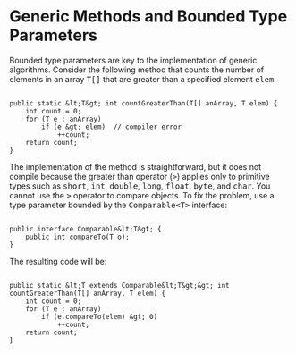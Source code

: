 
# Generic Methods and Bounded Type Parameters


Bounded type parameters are key to the implementation of generic algorithms. Consider the following method that counts the number of elements in an array <tt>T[]</tt> that are greater than a specified element <tt>elem</tt>.

```

public static &lt;T&gt; int countGreaterThan(T[] anArray, T elem) {
    int count = 0;
    for (T e : anArray)
        if (e &gt; elem)  // compiler error
            ++count;
    return count;
}

```


The implementation of the method is straightforward, but it does not compile because the greater than operator (<tt>&gt;</tt>) applies only to primitive types such as <tt>short</tt>, <tt>int</tt>, <tt>double</tt>, <tt>long</tt>, <tt>float</tt>, <tt>byte</tt>, and <tt>char</tt>. You cannot use the <tt>&gt;</tt> operator to compare objects. To fix the problem, use a type parameter bounded by the <tt>Comparable&lt;T&gt;</tt> interface:

```

public interface Comparable&lt;T&gt; {
    public int compareTo(T o);
}

```


The resulting code will be:

```

public static &lt;T extends Comparable&lt;T&gt;&gt; int countGreaterThan(T[] anArray, T elem) {
    int count = 0;
    for (T e : anArray)
        if (e.compareTo(elem) &gt; 0)
            ++count;
    return count;
}

```
